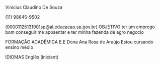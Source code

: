 
Vinicius Claudino De Souza 

(11) 98645-9502

(00001125131901sp@al.educacao.sp.gov.br)
OBJETIVO
 ter um emprego bom conseguir me aposentar e ter minha
 fazenda de agro negocio


FORMAÇÃO ACADÊMICA
E.E Dona Ana Rosa de Araújo
Estou cursando ensino médio 

IDIOMAS
Englês
(iniciant)

